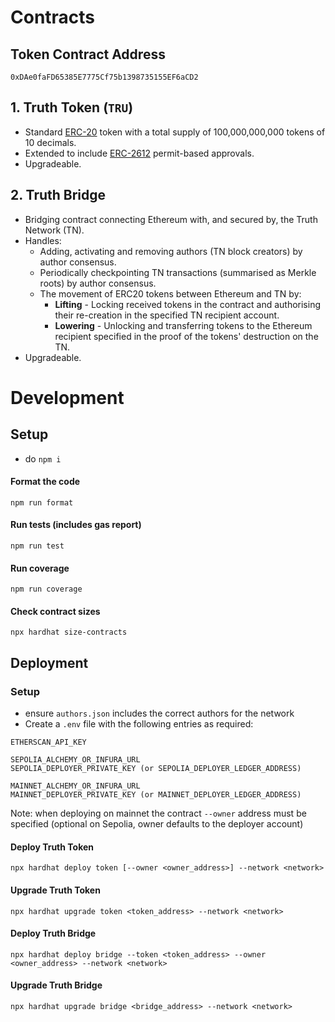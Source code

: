 # Contracts

## Token Contract Address
```
0xDAe0faFD65385E7775Cf75b1398735155EF6aCD2
```

## 1. Truth Token (`TRU`)
- Standard [ERC-20](https://eips.ethereum.org/EIPS/eip-20) token with a total supply of 100,000,000,000 tokens of 10 decimals.
- Extended to include [ERC-2612](https://eips.ethereum.org/EIPS/eip-2612) permit-based approvals.
- Upgradeable.


## 2. Truth Bridge
- Bridging contract connecting Ethereum with, and secured by, the Truth Network (TN).
- Handles:
  - Adding, activating and removing authors (TN block creators) by author consensus.
  - Periodically checkpointing TN transactions (summarised as Merkle roots) by author consensus.
  - The movement of ERC20 tokens between Ethereum and TN by:
    - **Lifting** - Locking received tokens in the contract and authorising their re-creation in the specified TN recipient account.
    - **Lowering** - Unlocking and transferring tokens to the Ethereum recipient specified in the proof of the tokens' destruction on the TN.
- Upgradeable.

# Development

## Setup
- do `npm i`

#### Format the code
`npm run format`

#### Run tests (includes gas report)
`npm run test`

#### Run coverage
`npm run coverage`

#### Check contract sizes
`npx hardhat size-contracts`

## Deployment

### Setup
- ensure `authors.json` includes the correct authors for the network
- Create a `.env` file with the following entries as required:
```
ETHERSCAN_API_KEY

SEPOLIA_ALCHEMY_OR_INFURA_URL
SEPOLIA_DEPLOYER_PRIVATE_KEY (or SEPOLIA_DEPLOYER_LEDGER_ADDRESS)

MAINNET_ALCHEMY_OR_INFURA_URL
MAINNET_DEPLOYER_PRIVATE_KEY (or MAINNET_DEPLOYER_LEDGER_ADDRESS)
```
Note: when deploying on mainnet the contract `--owner` address must be specified (optional on Sepolia, owner defaults to the deployer account)

#### Deploy Truth Token
`npx hardhat deploy token [--owner <owner_address>] --network <network>`

#### Upgrade Truth Token
`npx hardhat upgrade token <token_address> --network <network>`

#### Deploy Truth Bridge
`npx hardhat deploy bridge --token <token_address> --owner <owner_address> --network <network>`

#### Upgrade Truth Bridge
`npx hardhat upgrade bridge <bridge_address> --network <network>`

